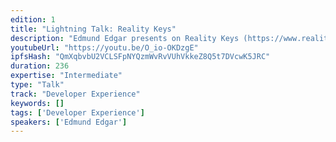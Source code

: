 ```yaml
---
edition: 1
title: "Lightning Talk: Reality Keys"
description: "Edmund Edgar presents on Reality Keys (https://www.realitykeys.com/). The Reality Keys™ service provides automated and human-verified data designed to enable a new generation of automated, trust-free information services."
youtubeUrl: "https://youtu.be/O_io-OKDzgE"
ipfsHash: "QmXqbvbU2VCLSFpNYQzmWvRvVUhVkkeZ8Q5t7DVcwK5JRC"
duration: 236
expertise: "Intermediate"
type: "Talk"
track: "Developer Experience"
keywords: []
tags: ['Developer Experience']
speakers: ['Edmund Edgar']
---
```


